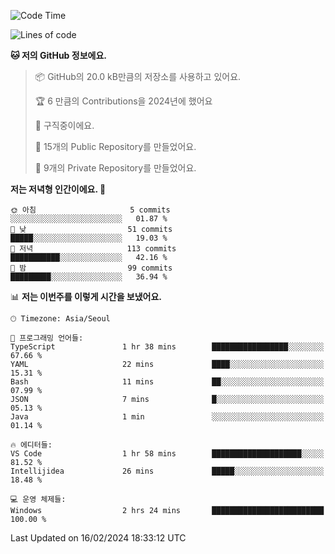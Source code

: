   <!--START_SECTION:waka-->
![Code Time](http://img.shields.io/badge/Code%20Time-373%20hrs%2035%20mins-blue)

![Lines of code](https://img.shields.io/badge/%EC%A0%80%EB%8A%94%20%EC%97%AC%ED%83%9C%EA%B9%8C%EC%A7%80%20-178.2%20thousand%20%EC%A4%84%EC%9D%98%20%EC%BD%94%EB%93%9C%EB%A5%BC%20%EC%9E%91%EC%84%B1%ED%96%88%EC%96%B4%EC%9A%94.-blue)

**🐱 저의 GitHub 정보에요.** 

> 📦 GitHub의 20.0 kB만큼의 저장소를 사용하고 있어요. 
 > 
> 🏆 6 만큼의 Contributions을 2024년에 했어요
 > 
> 💼 구직중이에요.
 > 
> 📜 15개의 Public Repository를 만들었어요. 
 > 
> 🔑 9개의 Private Repository를 만들었어요. 
 > 
**저는 저녁형 인간이에요. 🦉** 

```text
🌞 아침                     5 commits           ░░░░░░░░░░░░░░░░░░░░░░░░░   01.87 % 
🌆 낮　                     51 commits          █████░░░░░░░░░░░░░░░░░░░░   19.03 % 
🌃 저녁                     113 commits         ███████████░░░░░░░░░░░░░░   42.16 % 
🌙 밤　                     99 commits          █████████░░░░░░░░░░░░░░░░   36.94 % 
```


📊 **저는 이번주를 이렇게 시간을 보냈어요.** 

```text
🕑︎ Timezone: Asia/Seoul

💬 프로그래밍 언어들: 
TypeScript               1 hr 38 mins        █████████████████░░░░░░░░   67.66 % 
YAML                     22 mins             ████░░░░░░░░░░░░░░░░░░░░░   15.31 % 
Bash                     11 mins             ██░░░░░░░░░░░░░░░░░░░░░░░   07.99 % 
JSON                     7 mins              █░░░░░░░░░░░░░░░░░░░░░░░░   05.13 % 
Java                     1 min               ░░░░░░░░░░░░░░░░░░░░░░░░░   01.14 % 

🔥 에디터들: 
VS Code                  1 hr 58 mins        ████████████████████░░░░░   81.52 % 
Intellijidea             26 mins             █████░░░░░░░░░░░░░░░░░░░░   18.48 % 

💻 운영 체제들: 
Windows                  2 hrs 24 mins       █████████████████████████   100.00 % 
```


 Last Updated on 16/02/2024 18:33:12 UTC
<!--END_SECTION:waka-->
